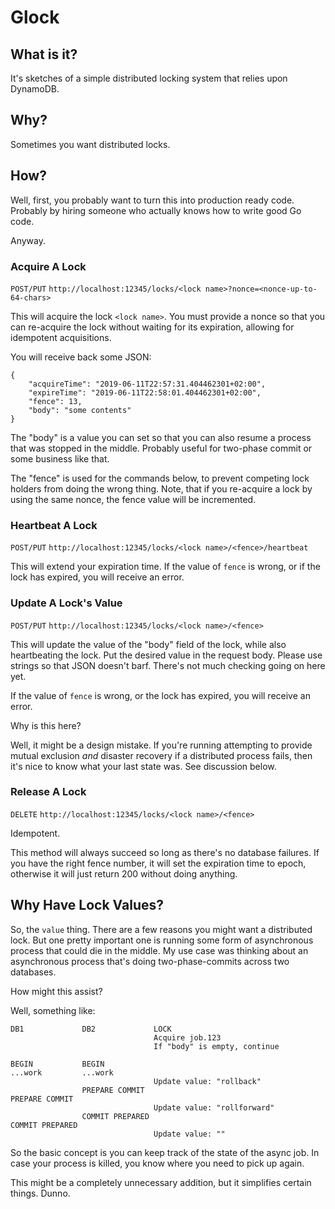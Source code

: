 # Glock

## What is it?

It's sketches of a simple distributed locking system that relies upon
DynamoDB.

## Why?

Sometimes you want distributed locks.

## How?

Well, first, you probably want to turn this into production ready code.
Probably by hiring someone who actually knows how to write good Go code.

Anyway.

### Acquire A Lock

`POST/PUT`
`http://localhost:12345/locks/<lock name>?nonce=<nonce-up-to-64-chars>`

This will acquire the lock `<lock name>`. You must provide a nonce so that
you can re-acquire the lock without waiting for its expiration, allowing for
idempotent acquisitions.

You will receive back some JSON:

```
{
    "acquireTime": "2019-06-11T22:57:31.404462301+02:00",
    "expireTime": "2019-06-11T22:58:01.404462301+02:00",
    "fence": 13,
    "body": "some contents"
}
```

The "body" is a value you can set so that you can also resume a
process that was stopped in the middle. Probably useful for
two-phase commit or some business like that.

The "fence" is used for the commands below, to prevent competing
lock holders from doing the wrong thing. Note, that if you re-acquire
a lock by using the same nonce, the fence value will be incremented.


### Heartbeat A Lock

`POST/PUT`
`http://localhost:12345/locks/<lock name>/<fence>/heartbeat`

This will extend your expiration time.  If the value of `fence` is wrong, or
if the lock has expired, you will receive an error.

### Update A Lock's Value

`POST/PUT`
`http://localhost:12345/locks/<lock name>/<fence>`

This will update the value of the "body" field of the lock, while also
heartbeating the lock. Put the desired value in the request body. Please use
strings so that JSON doesn't barf. There's not much checking going on here yet.

If the value of `fence` is wrong, or the lock has expired,
you will receive an error.

Why is this here?

Well, it might be a design mistake. If you're running attempting to
provide mutual exclusion _and_ disaster recovery if a distributed
process fails, then it's nice to know what your last state was.
See discussion below.

### Release A Lock

`DELETE`
`http://localhost:12345/locks/<lock name>/<fence>`

Idempotent.

This method will always succeed so long as there's no database
failures. If you have the right fence number, it will set the
expiration time to epoch, otherwise it will just return 200
without doing anything.


## Why Have Lock Values?

So, the `value` thing. There are a few reasons you might want a distributed
lock. But one pretty important one is running some form of asynchronous
process that could die in the middle. My use case was thinking about
an asynchronous process that's doing two-phase-commits across two
databases.

How might this assist?

Well, something like:

```
DB1             DB2             LOCK
                                Acquire job.123
                                If "body" is empty, continue

BEGIN           BEGIN
...work         ...work
                                Update value: "rollback"
                PREPARE COMMIT
PREPARE COMMIT
                                Update value: "rollforward"
                COMMIT PREPARED
COMMIT PREPARED
                                Update value: ""
```

So the basic concept is you can keep track of the state of the
async job. In case your process is killed, you know where you
need to pick up again.

This might be a completely unnecessary addition, but it simplifies
certain things. Dunno.
